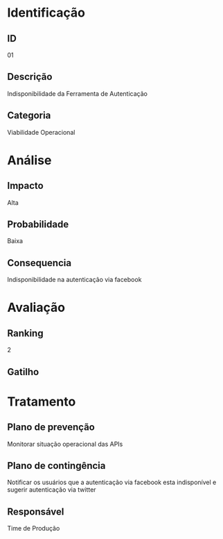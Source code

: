 # Identificação

## ID

01

## Descrição

Indisponibilidade da Ferramenta de Autenticação

## Categoria

Viabilidade Operacional

# Análise

## Impacto

Alta

## Probabilidade

Baixa

## Consequencia

Indisponibilidade na autenticação via facebook

# Avaliação

## Ranking

2

## Gatilho

# Tratamento

## Plano de prevenção

Monitorar situação operacional das APIs

## Plano de contingência

Notificar os usuários que a autenticação via facebook esta indisponível e sugerir autenticação via twitter

## Responsável

Time de Produção
